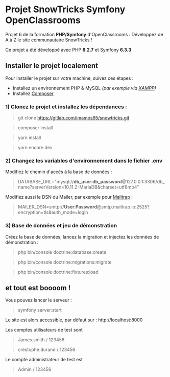 # Projet SnowTricks Symfony OpenClassrooms

Projet 6 de la formation **PHP/Symfony** d'OpenClassrooms : Développez de A à Z le site communautaire SnowTricks !

Ce projet a été développé avec PHP **8.2.7** et Symfony **6.3.3**

## Installer le projet localement
Pour installer le projet sur votre machine, suivez ces étapes :
- Installez un environnement PHP & MySQL *(par exemple via [XAMPP](https://www.apachefriends.org/))*
- Installez [Composer](https://getcomposer.org/download/)

### 1) Clonez le projet et installez les dépendances :

> git clone https://gitlab.com/imamos95/snowtricks.git

> composer install

> yarn install

> yarn encore dev
> 
### 2) Changez les variables d'environnement dans le fichier **.env**
Modifiez le chemin d'accès à la base de données :
> DATABASE_URL="mysql://**db_user**:**db_password**@127.0.0.1:3306/db_name?serverVersion=10.11.2-MariaDB&charset=utf8mb4"

Modifiez aussi le DSN du Mailer, par exemple pour [Mailtrap](https://mailtrap.io/) :
> MAILER_DSN=smtp://**User**:**Password**@smtp.mailtrap.io:2525?encryption=tls&auth_mode=login

### 3) Base de données et jeu de démonstration
Créez la base de données, lancez la migration et injectez les données de démonstration :
> php bin/console doctrine:database:create

> php bin/console doctrine:migrations:migrate

> php bin/console doctrine:fixtures:load


## et tout est boooom !
Vous pouvez lancer le serveur :
> symfony server:start

Le site est alors accessible, par défaut sur : http://localhost:8000

Les comptes utilisateurs de test sont
> James.smith / 123456

> crestophe.durand / 123456



Le compte administrateur de test est
> Admin / 123456